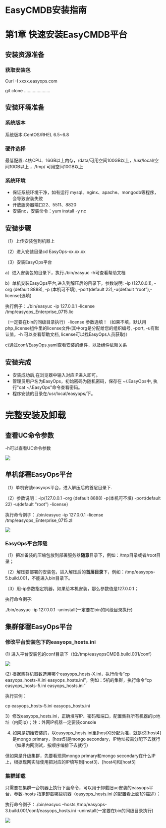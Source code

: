 EasyCMDB安装指南
================

第1章 快速安装EasyCMDB平台
==========================

安装资源准备
------------

### 获取安装包

Curl -I xxxx.easyops.com

git clone …………………

安装环境准备
------------

### 系统版本

系统版本:CentOS/RHEL 6.5\~6.8

### 硬件选择

 最低配置: 4核CPU、16GB以上内存，/data/可用空间100GB以上，/usr/local/空间10GB以上 ，/tmp/ 可用空间10GB以上

### 系统环境

- 保证系统环境干净，如有运行 mysql、nginx、apache、mongodb等程序，会导致安装失败
- 开放服务器端口22、5511、8820
- 安装nc，安装命令：yum install -y nc

安装步骤
--------

（1）上传安装包到机器上

（2）进入安装目录cd EasyOps-xx.xx.xx

（3）安装EasyOps平台

a）进入安装包的目录下，执行./bin/easyuc -h可查看帮助文档

b）单机安装EasyOps平台,进入到解压后的目录下，参数说明: -ip (127.0.0.1), -org
(default 8888), -p (本机可不填), -port(default 22),-u(default
“root”),-license(选填)

执行例子：./bin/easyuc -ip 127.0.0.1 -license /tmp/easyops_Enterprise_0715.lic

（一定要在bin的同级目录执行）-license
参数选填！（如果不填，默认用php_license组件里的license文件(其中org是分配给您的组织编号,
-port, -u有默认值，-h 可以查看帮助文档, license可以找EasyOps人员获取)）

c)通过conf/EasyOps.yaml查看安装的组件，以及组件依赖关系

安装完成
--------

- 安装成功后,在浏览器中输入对应IP进入即可。
- 管理员用户名为EasyOps，初始密码为随机密码，保存在 \~/.EasyOps中, 执行"cat
    \~/.EasyOps"命令查看密码。
- 程序安装的目录在/usr/local/easyops/下。

完整安装及卸载
==============

查看UC命令参数
--------------

-h可以查看UC命令参数

![](media/62dcdc9c8bb9c85baa99ba521013970c.png)

单机部署EasyOps平台
-------------------

（1）单机安装easyops平台，进入解压后的首层目录下.

（2）参数说明：-ip(127.0.0.1 -org (default 8888) -p(本机可不填) -port(default
22) -u(default "root") -license）

执行命令例子：./bin/easyuc -ip 127.0.0.1 -license
/tmp/easyops_Enterprise_0715.zl

![](media/dcec666e3d6f1cd7e284dacacc669161.png)

### EasyOps平台卸载

（1）把准备装的压缩包放到部署服务器**随意**目录下，例如：/tmp目录或者/root目录；

（2）解压要部署的安装包，进入解压后的**首层目录**下，例如：/tmp/easyops-5.build.001，不能进入bin目录下。

（3）用-ip参数指定机器，如果给本机安装，那么参数值是127.0.0.1；

执行命令例子:

./bin/easyuc -ip 127.0.0.1 -uninstall(一定要在bin的同级目录执行)

集群部署EasyOps平台
-------------------

### 修改平台安装包下的easyops_hosts.ini

(1) 进入平台安装包的conf目录下（如:/tmp/easyopsCMDB.build.001/conf）

![](media/d5962eee0780ba1330168c6e9e7b8d02.png)

(2) 根据集群机器数选用哪个easyops_hosts-X.ini，执行命令“cp easyops_hosts-X.ini
easyops_hosts.ini”，例如：5机的集群，执行命令“cp easyops_hosts-5.ini
easyops_hosts.ini”

执行实例：

cp easyops_hosts-5.ini easyops_hosts.ini

3）修改easyops_hosts.ini，正确填写IP、密码和端口，配置集群所有机器的ip地址（内网ip）；注：外网IP机器一定要装console

4) 如果是初始安装的，以easyops_hosts.ini里[hostX]分配为准，就是说[host4]是mongo
primary，[host5]是mongo
secondary，IP地址按需分配下去就行（如果内网测试，按顺序编排下去就行）

但如果是升级集群，先要看现网mongo
primary和mongo secondary在什么IP上，根据现网实际使用把对应的IP填写到[host3]、[host4]和[host5]

### 集群卸载

只需要在集群一台机器上执行下面命令，可以用于卸载旧uc安装的easyops平台，参数-hosts
指定卸载哪些机器（easyops_hosts.ini 的配置看上面1的描述）；

执行命令例子：./bin/easyuc –hosts
/tmp/easyops-3.build.001/conf/easyops_hosts.ini
-uninstall(一定要在bin的同级目录执行)

![](media/e216d1384f2b99fa3527ac8ada749c59.png)
